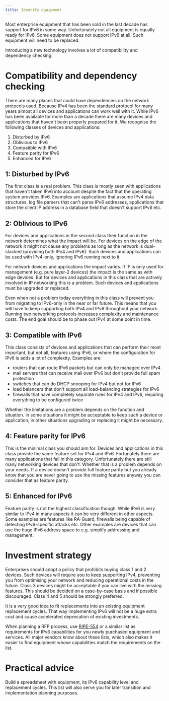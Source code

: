 ```yaml
---
title: Identify equipment
---
```


Most enterprise equipment that has been sold in the last decade has support
for IPv6 in some way.  Unfortunately not all equipment is equally ready for
IPv6.  Some equipment does not support IPv6 at all.  Such equipment will
need to be replaced.

Introducing a new technology involves a lot of compatibility and dependency
checking.

Compatibility and dependency checking
=====================================
There are many places that could have dependencies on the network protocols
used.  Because IPv4 has been the standard protocol for many years almost all
devices and applications can work well with it.  While IPv6 has been
available for more than a decade there are many devices and applications
that haven't been properly prepared for it.  We recognise the following
classes of devices and applications:

1. Disturbed by IPv6
2. Oblivious to IPv6
3. Compatible with IPv6
4. Feature parity for IPv6
5. Enhanced for IPv6

1: Disturbed by IPv6
--------------------
The first class is a real problem.  This class is mostly seen with
applications that haven't taken IPv6 into account despite the fact that the
operating system provides IPv6.  Examples are applications that assume IPv4
data structures, log file parsers that can't parse IPv6 addresses,
applications that store the client IP address in a database field that
doesn't support IPv6 etc.

2: Oblivious to IPv6
--------------------
For devices and applications in the second class their function in the
network determines what the impact will be.  For devices on the edge of the
network it might not cause any problems as long as the network is
dual-stacked (providing both IPv4 and IPv6).  Such devices and applications
can be used with IPv4-only, ignoring IPv6 running next to it.

For network devices and applications the impact varies.  If IP is only used
for management (e.g.  pure layer-2 devices) the impact is the same as with
edge devices.  But for devices and applications in this class that are
actively involved in IP networking this is a problem.  Such devices and
applications must be upgraded or replaced.

Even when not a problem today everything in this class will prevent you from
migrating to IPv6-only in the near or far future.  This means that you will
have to keep supporting both IPv4 and IPv6 throughout your network.  Running
two networking protocols increases complexity and maintenance costs.  The
end goal should be to phase out IPv4 at some point in time.

3: Compatible with IPv6
-----------------------
This class consists of devices and applications that can perform their most
important, but not all, features using IPv6, or where the configuration for
IPv6 is adds a lot of complexity.  Examples are:

- routers that can route IPv6 packets but can only be managed over IPv4
- mail servers that can receive mail over IPv6 but don't provide full spam protection
- switches that can do DHCP snooping for IPv4 but not for IPv6
- load balancers that don't support all load-balancing strategies for IPv6
- firewalls that have completely separate rules for IPv4 and IPv6, requiring everything to be configured twice

Whether the limitations are a problem depends on the function and situation. 
In some situations it might be acceptable to keep such a device or
application, in other situations upgrading or replacing it might be
necessary.

4: Feature parity for IPv6
--------------------------
This is the minimal class you should aim for.  Devices and applications in
this class provide the same feature set for IPv4 and IPv6.  Fortunately
there are many applications that fall in this category.  Unfortunately there
are still many networking devices that don't.  Whether that is a problem
depends on your needs.  If a device doesn't provide full feature parity but
you already know that you are never going to use the missing features anyway
you can consider that as feature parity.

5: Enhanced for IPv6
--------------------
Feature parity is not the highest classification though.  While IPv6 is very
similar to IPv4 in many aspects it can be very different in other aspects. 
Some examples are features like RA-Guard, firewalls being capable of
detecting IPv6-specific attacks etc.  Other examples are devices that can
use the huge IPv6 address space to e.g.  simplify addressing and management.

Investment strategy
===================
Enterprises should adopt a policy that prohibits buying class 1 and 2
devices.  Such devices will require you to keep supporting IPv4, preventing
you from optimising your network and reducing operational costs in the
future.  Class 3 devices might be acceptable if you can live with the
missing features.  This should be decided on a case-by-case basis and if
possible discouraged.  Class 4 and 5 should be strongly preferred.

It is a very good idea to fit replacements into an existing equipment
replacement cycles.  That way implementing IPv6 will not be a huge extra
cost and cause accelerated deprecation of existing investments.

When planning a RFP process, use
[RIPE-554](https://www.ripe.net/publications/docs/ripe-554) or a similar
list as requirements for IPv6 capabilities for you newly purchased equipment
and services.  All major vendors know about these lists, which also makes it
easier to find equipment whose capabilities match the requirements on the
list.

Practical advice
================
Build a spreadsheet with equipment, its IPv6 capability level and
replacement cycles.  This list will also serve you for later transition and
implementation planning purposes.
